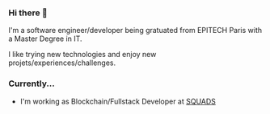 ### Hi there 👋

I'm a software engineer/developer being gratuated from EPITECH Paris with a Master Degree in IT.

I like trying new technologies and enjoy new projets/experiences/challenges.

### Currently...
- I'm working as Blockchain/Fullstack Developer at [SQUADS](https://sqds.io)
